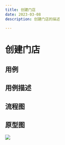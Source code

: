```yaml
---
title: 创建门店
date: 2023-03-08
description: 创建门店的描述

---
```


# 创建门店


## 用例

[//]: # (![]&#40;../../../images/uc_prod_cat_mgmt_create.png&#41;)

## 用例描述

[//]: # (![]&#40;../../../images/uc_desc_prod_cat_mgmt_create.png&#41;)


## 流程图

[//]: # (![]&#40;../../../images/fl_prod_cat_mgmt_create.png&#41;)


## 原型图

![](../../../../images/pt_store_cat_mgmt_create.png)